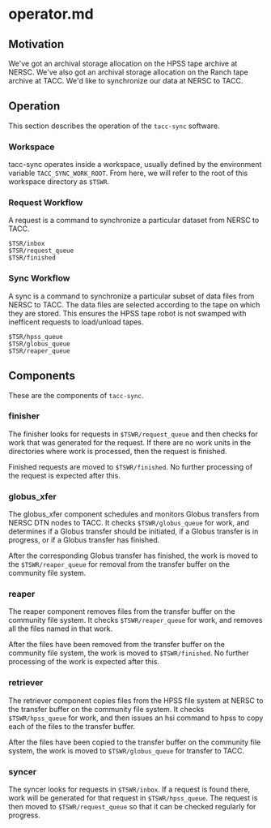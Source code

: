 # operator.md

## Motivation
We've got an archival storage allocation on the HPSS tape archive at NERSC.
We've also got an archival storage allocation on the Ranch tape archive at TACC.
We'd like to synchronize our data at NERSC to TACC.

## Operation
This section describes the operation of the `tacc-sync` software.

### Workspace
tacc-sync operates inside a workspace, usually defined by the
environment variable `TACC_SYNC_WORK_ROOT`. From here, we will refer to
the root of this workspace directory as `$TSWR`.

### Request Workflow
A request is a command to synchronize a particular dataset from NERSC to
TACC.

    $TSR/inbox
    $TSR/request_queue
    $TSR/finished

### Sync Workflow
A sync is a command to synchronize a particular subset of data files
from NERSC to TACC. The data files are selected according to the tape
on which they are stored. This ensures the HPSS tape robot is not
swamped with inefficent requests to load/unload tapes.

    $TSR/hpss_queue
    $TSR/globus_queue
    $TSR/reaper_queue

## Components
These are the components of `tacc-sync`.

### finisher
The finisher looks for requests in `$TSWR/request_queue` and then checks
for work that was generated for the request. If there are no work units
in the directories where work is processed, then the request is finished.

Finished requests are moved to `$TSWR/finished`. No further processing
of the request is expected after this.

### globus_xfer
The globus_xfer component schedules and monitors Globus transfers from
NERSC DTN nodes to TACC. It checks `$TSWR/globus_queue` for work, and
determines if a Globus transfer should be initiated, if a Globus
transfer is in progress, or if a Globus transfer has finished.

After the corresponding Globus transfer has finished, the work is moved
to the `$TSWR/reaper_queue` for removal from the transfer buffer on the
community file system.

### reaper
The reaper component removes files from the transfer buffer on the
community file system. It checks `$TSWR/reaper_queue` for work, and
removes all the files named in that work.

After the files have been removed from the transfer buffer on the
community file system, the work is moved to `$TSWR/finished`. No further
processing of the work is expected after this.

### retriever
The retriever component copies files from the HPSS file system at NERSC
to the transfer buffer on the community file system. It checks
`$TSWR/hpss_queue` for work, and then issues an hsi command to hpss to
copy each of the files to the transfer buffer.

After the files have been copied to the transfer buffer on the community
file system, the work is moved to `$TSWR/globus_queue` for transfer to
TACC.

### syncer
The syncer looks for requests in `$TSWR/inbox`. If a request is found
there, work will be generated for that request in `$TSWR/hpss_queue`.
The request is then moved to `$TSWR/request_queue` so that it can be
checked regularly for progress.
